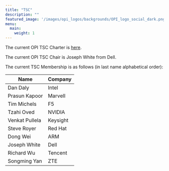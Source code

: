 ```yaml
---
title: "TSC"
description: ""
featured_image: '/images/opi_logos/backgrounds/OPI_logo_social_dark.png'
menu:
  main:
    weight: 1
---
```


The current OPI TSC Charter is [here](/docs/Open_Programmable_Infrastructure_Technical_Charter_Final-06-9-2022.pdf).

The current OPI TSC Chair is Joseph White from Dell.

The current TSC Membership is as follows (in last name alphabetical order):

| Name           | Company  |
| -------------- | -------- |
| Dan Daly       | Intel    |
| Prasun Kapoor  | Marvell  |
| Tim Michels    | F5       |
| Tzahi Oved     | NVIDIA   |
| Venkat Pullela | Keysight |
| Steve Royer    | Red Hat  |
| Dong Wei       | ARM      |
| Joseph White   | Dell     |
| Richard Wu     | Tencent  |
| Songming Yan   | ZTE      |
